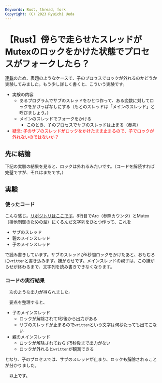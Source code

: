 ```yaml
---
Keywords: Rust, thread, fork
Copyright: (C) 2023 Ryuichi Ueda
---
```


# 【Rust】傍らで走らせたスレッドがMutexのロックをかけた状態でプロセスがフォークしたら？

[連載](/?page=sd_rusty_bash)のため、表題のようなケースで、子のプロセスでロックが外れるのかどうか実験してみました。もう少し詳しく書くと、こういう実験です。

* 実験の内容
    * あるプログラムでサブのスレッドをひとつ作って、ある変数に対してロックをかけっぱなしにする（もとのスレッドは「メインのスレッド」と呼びましょう。）
    * メインのスレッドでフォークをかける
        * このとき、子のプロセスでサブのスレッドは止まる（[参考](https://amzn.to/3NkC0X2)） 
* <span style="color:red">疑念: 子のサブのスレッドがロックをかけたまま止まるので、子でロックが外れないのではないか？</span>

## 先に結論

下記の実験の結果を見ると、ロックは外れるみたいです。（コードを解読すれば完璧ですが、それはまだです。）


## 実験

### 使ったコード

こんな感じ。[リポジトリはここです](https://github.com/ryuichiueda/thread_fork/blob/main/src/main.rs)。8行目でArc（参照カウンタ）とMutex（排他制御のための型）にくるんだ文字列をひとつ作って、これを

* サブのスレッド
* 親のメインスレッド
* 子のメインスレッド

で読み書きしています。サブのスレッドが5秒間ロックをかけたあと、おもむろに`written`と書き込みます。嫌がらせです。メインスレッドの親子は、この嫌がらせが終わるまで、文字列を読み書きできなくなります。

<script src="https://gist.github.com/ryuichiueda/a05823182d1a0c8f09fb44ceaf3ad8ad.js"></script>


### コードの実行結果

　次のような出力が得られました。

<script src="https://gist.github.com/ryuichiueda/c12f607ec3b118eb06f6f80d2f00f7b9.js"></script>

　要点を整理すると、

* 子のメインスレッド
    * ロックが解除されて1秒後から出力がある
    * サブのスレッドが止まるので`written`という文字は何秒たっても出てこない
* 親のメインスレッド
    * ロックが解除されておらず5秒後まで出力がない
    * ロックが外れると`written`が観測できる

となり、子のプロセスでは、サブのスレッドが止まり、ロックも解除されることが分かりました。


　以上です。
